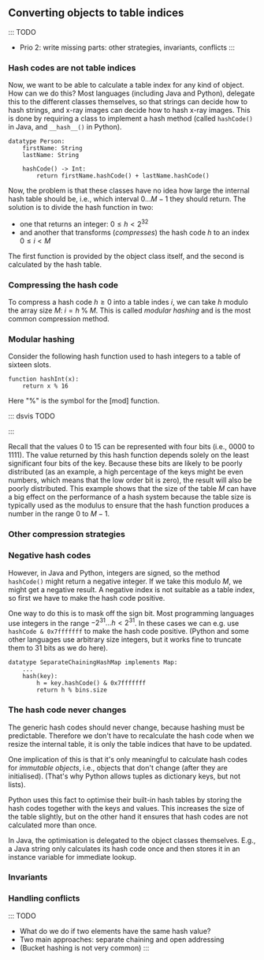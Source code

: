 
## Converting objects to table indices

::: TODO
- Prio 2: write missing parts: other strategies, invariants, conflicts
:::

### Hash codes are not table indices

Now, we want to be able to calculate a table index for any kind of
object. How can we do this? Most languages (including Java and Python),
delegate this to the different classes themselves, so that strings can
decide how to hash strings, and x-ray images can decide how to hash
x-ray images. This is done by requiring a class to implement a hash
method (called `hashCode()` in Java, and `__hash__()` in Python).

    datatype Person:
        firstName: String
        lastName: String

        hashCode() -> Int:
            return firstName.hashCode() + lastName.hashCode()


Now, the problem is that these classes have no idea how large the
internal hash table should be, i.e., which interval $0\ldots M-1$ they
should return. The solution is to divide the hash function in two:

-   one that returns an integer: $0\leq h < 2^{32}$
-   and another that transforms (*compresses*) the hash code $h$ to an
    index $0\leq i< M$

The first function is provided by the object class itself, and the
second is calculated by the hash table.

### Compressing the hash code

To compress a hash code $h\geq 0$ into a table indes $i$, we can take
$h$ modulo the array size $M$: $i = h \; \% \; M$. This is called
*modular hashing* and is the most common compression method.

### Modular hashing

Consider the following hash function used to hash integers to a table of
sixteen slots.

    function hashInt(x):
        return x % 16


Here "%" is the symbol for the [mod] function.

::: dsvis
TODO

<inlineav id="hashFuncExCON1" src="Hashing/hashFuncExCON1.js" name="Hash Function Slideshow 1"/>
:::

Recall that the values 0 to 15 can be represented with four bits (i.e.,
0000 to 1111). The value returned by this hash function depends solely
on the least significant four bits of the key. Because these bits are
likely to be poorly distributed (as an example, a high percentage of the
keys might be even numbers, which means that the low order bit is zero),
the result will also be poorly distributed. This example shows that the
size of the table $M$ can have a big effect on the performance of a hash
system because the table size is typically used as the modulus to ensure
that the hash function produces a number in the range 0 to $M-1$.

### Other compression strategies


### Negative hash codes

However, in Java and Python, integers are signed, so the method
`hashCode()` might return a negative integer. If we take this modulo
$M$, we might get a negative result. A negative index is not suitable as
a table index, so first we have to make the hash code positive.

One way to do this is to mask off the sign bit.
Most programming languages use integers in the range $-2^{31}\ldots h<2^{31}$.
In these cases we can e.g. use `hashCode & 0x7fffffff` to make the hash code positive.
(Python and some other languages use arbitrary size integers, but it works fine to
truncate them to 31 bits as we do here).

    datatype SeparateChainingHashMap implements Map:
        ...
        hash(key):
            h = key.hashCode() & 0x7fffffff
            return h % bins.size

### The hash code never changes

The generic hash codes should never change, because hashing must be
predictable. Therefore we don't have to recalculate the hash code when
we resize the internal table, it is only the table indices that have to
be updated.

One implication of this is that it's only meaningful to calculate hash
codes for *immutable objects*, i.e., objects that don't change (after
they are initialised). (That's why Python allows tuples as dictionary
keys, but not lists).

Python uses this fact to optimise their built-in hash tables by storing
the hash codes together with the keys and values. This increases the
size of the table slightly, but on the other hand it ensures that hash
codes are not calculated more than once.

In Java, the optimisation is delegated to the object classes themselves.
E.g., a Java string only calculates its hash code once and then stores
it in an instance variable for immediate lookup.

### Invariants


### Handling conflicts

::: TODO
- What do we do if two elements have the same hash value?
- Two main approaches: separate chaining and open addressing
- (Bucket hashing is not very common)
:::

